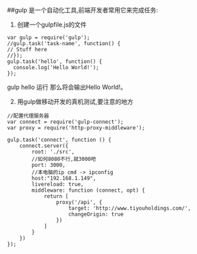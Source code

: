 ##gulp 是一个自动化工具,前端开发者常用它来完成任务:

1. 创建一个gulpfile.js的文件

  ```
  var gulp = require('gulp');
  //gulp.task('task-name', function() {
  // Stuff here
  //});
  gulp.task('hello', function() {
    console.log('Hello World!');
  });
  ```
  gulp hello 运行
  那么将会输出Hello World!。

2. 用gulp做移动开发的真机测试,要注意的地方
  ```
  //配置代理服务器
  var connect = require('gulp-connect');
  var proxy = require('http-proxy-middleware');
  
  gulp.task('connect', function () {
      connect.server({
          root: './src',
          //如何8080不行,就3000吧
          port: 3000,
          //本电脑的ip cmd -> ipconfig
          host:"192.168.1.149",
          livereload: true,
          middleware: function (connect, opt) {
              return [
                  proxy('/api', {
                      target: 'http://www.tiyouholdings.com/',
                      changeOrigin: true
                  })
              ]
          }
      })
  });
  ```